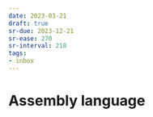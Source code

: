 ```yaml
---
date: 2023-03-21
draft: true
sr-due: 2023-12-21
sr-ease: 270
sr-interval: 218
tags:
- inbox
---
```


# Assembly language
